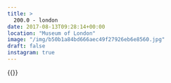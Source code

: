 ```yaml
---
title: >
  200.0 - london
date: 2017-08-13T09:28:14+00:00
location: "Museum of London"
image: "/img/b50b1a84bd666aec49f27926eb6e8560.jpg"
draft: false
instagram: true
---
```


{{<photo src="/img/b50b1a84bd666aec49f27926eb6e8560.jpg">}}
